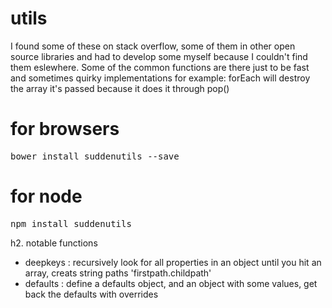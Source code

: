 # utils

I found some of these on stack overflow, some of them in other open source libraries and had to develop some myself because I couldn't find them eslewhere. Some of the common functions are there just to be fast and sometimes quirky implementations for example: forEach will destroy the array it's passed because it does it through pop()

for browsers
======
<pre>
bower install suddenutils --save
</pre>

for node
======
<pre>
npm install suddenutils
</pre>

h2. notable functions
- deepkeys : recursively look for all properties in an object until you hit an array, creats string paths 'firstpath.childpath'
- defaults : define a defaults object, and an object with some values, get back the defaults with overrides
